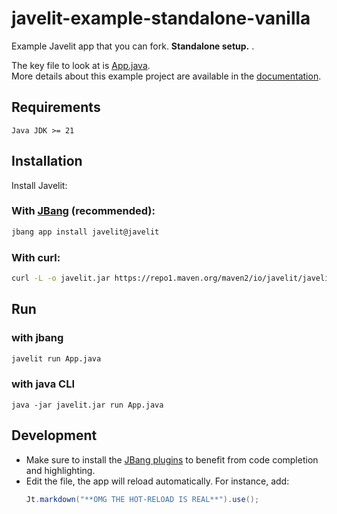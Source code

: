 # javelit-example-standalone-vanilla
Example Javelit app that you can fork. 
**Standalone setup.** .

The key file to look at is [App.java](App.java).  
More details about this example project are available in the [documentation](https://docs.javelit.io/get-started/installation/standalone-without-build-tool).

## Requirements

`Java JDK >= 21`

## Installation

Install Javelit:

### With [JBang](https://www.jbang.dev/) (recommended):
```bash
jbang app install javelit@javelit
```

### With curl:

```bash
curl -L -o javelit.jar https://repo1.maven.org/maven2/io/javelit/javelit/0.50.0/javelit-0.50.0-all.jar
```

## Run 

### with jbang
```bash
javelit run App.java
```

### with java CLI
```
java -jar javelit.jar run App.java
```

## Development
- Make sure to install the [JBang plugins](https://plugins.jetbrains.com/plugin/18257-jbang) to benefit from code completion and highlighting.
- Edit the file, the app will reload automatically.
  For instance, add:
  ```java
  Jt.markdown("**OMG THE HOT-RELOAD IS REAL**").use();
  ```
    


